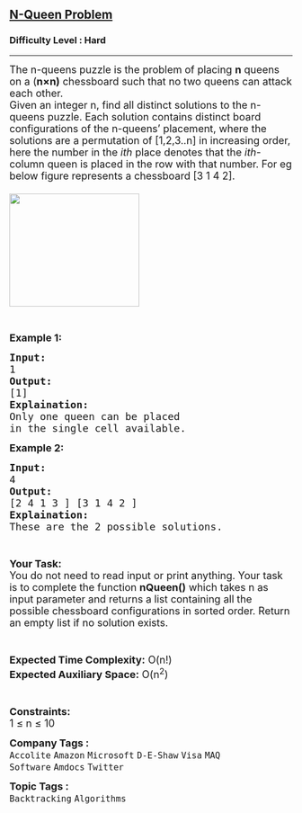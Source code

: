 <h2><a href="https://practice.geeksforgeeks.org/problems/n-queen-problem0315/1?difficulty=">N-Queen Problem</a></h2><h3>Difficulty Level : Hard</h3><hr><div class="problems_problem_content__Xm_eO"><p><span style="font-size:18px">The n-queens puzzle is the problem of placing <strong>n</strong> queens on a&nbsp;(<strong>n×n)</strong> chessboard such that no two queens can&nbsp;attack each other.<br>
Given an integer n, find all distinct solutions to the n-queens puzzle. Each solution contains distinct board configurations of the n-queens’ placement, where the solutions are&nbsp;a permutation of [1,2,3..n] in increasing order, here&nbsp;the number in the <em>ith</em>&nbsp;place denotes&nbsp;that the <em>ith</em>-column queen is&nbsp;placed in the row with that number. For eg below figure represents a chessboard [3 1 4 2].<br>
<br>
<img alt="" src="https://contribute.geeksforgeeks.org/wp-content/uploads/ratinmaze_filled11-1.png" style="height:201px; width:231px"></span></p>

<p>&nbsp;</p>

<p><strong><span style="font-size:18px">Example 1:</span></strong></p>

<pre><span style="font-size:18px"><strong>Input:</strong>
1
<strong>Output:</strong>
[1]
<strong>Explaination:</strong>
Only one queen can be placed 
in the single cell available.</span></pre>

<p><strong><span style="font-size:18px">Example 2:</span></strong></p>

<pre><span style="font-size:18px"><strong>Input:</strong>
4
<strong>Output:</strong>
[2 4 1 3 ] [3 1 4 2 ]
<strong>Explaination:</strong>
These are the 2 possible solutions.</span></pre>

<p>&nbsp;</p>

<p><span style="font-size:18px"><strong>Your Task:</strong><br>
You do not need to read input or print anything. Your task is to complete the function <strong>nQueen()</strong> which takes n as input parameter and returns a list containing all the possible chessboard configurations in sorted order. Return an empty list if no solution exists.</span></p>

<p>&nbsp;</p>

<p><span style="font-size:18px"><strong>Expected Time Complexity:</strong> O(n!)<br>
<strong>Expected Auxiliary Space:</strong> O(n<sup>2</sup>)&nbsp;</span></p>

<p>&nbsp;</p>

<p><span style="font-size:18px"><strong>Constraints:</strong><br>
1 ≤ n ≤ 10&nbsp;</span></p>
</div><p><span style=font-size:18px><strong>Company Tags : </strong><br><code>Accolite</code>&nbsp;<code>Amazon</code>&nbsp;<code>Microsoft</code>&nbsp;<code>D-E-Shaw</code>&nbsp;<code>Visa</code>&nbsp;<code>MAQ Software</code>&nbsp;<code>Amdocs</code>&nbsp;<code>Twitter</code>&nbsp;<br><p><span style=font-size:18px><strong>Topic Tags : </strong><br><code>Backtracking</code>&nbsp;<code>Algorithms</code>&nbsp;